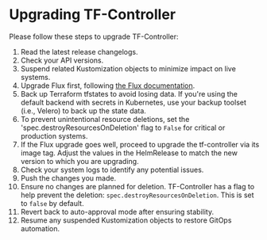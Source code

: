 # Upgrading TF-Controller

Please follow these steps to upgrade TF-Controller:

1. Read the latest release changelogs.
2. Check your API versions.
3. Suspend related Kustomization objects to minimize impact on live systems.
4. Upgrade Flux first, following [the Flux documentation](https://fluxcd.io/flux/installation/upgrade/).
5. Back up Terraform tfstates to avoid losing data. If you're using the default backend with secrets in Kubernetes, use your backup toolset (i.e., Velero) to back up the state data.
6. To prevent unintentional resource deletions, set the 'spec.destroyResourcesOnDeletion' flag to `False` for critical or production systems.
7. If the Flux upgrade goes well, proceed to upgrade the tf-controller via its image tag. Adjust the values in the HelmRelease to match the new version to which you are upgrading.
8. Check your system logs to identify any potential issues.
9. Push the changes you made.
10. Ensure no changes are planned for deletion. TF-Controller has a flag to help prevent the deletion: `spec.destroyResourcesOnDeletion`. This is set to `false` by default.
11. Revert back to auto-approval mode after ensuring stability.
12. Resume any suspended Kustomization objects to restore GitOps automation.
